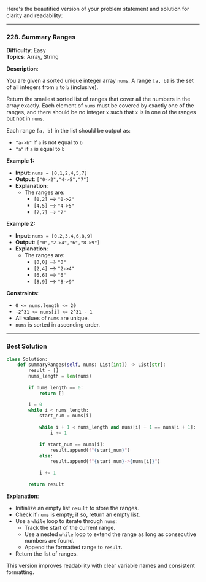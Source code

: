 Here's the beautified version of your problem statement and solution for clarity and readability:

---

### 228. Summary Ranges

**Difficulty**: Easy  
**Topics**: Array, String

**Description**:

You are given a sorted unique integer array `nums`. A range `[a, b]` is the set of all integers from `a` to `b` (inclusive). 

Return the smallest sorted list of ranges that cover all the numbers in the array exactly. Each element of `nums` must be covered by exactly one of the ranges, and there should be no integer `x` such that `x` is in one of the ranges but not in `nums`.

Each range `[a, b]` in the list should be output as:
- `"a->b"` if `a` is not equal to `b`
- `"a"` if `a` is equal to `b`

**Example 1:**

- **Input**: `nums = [0,1,2,4,5,7]`
- **Output**: `["0->2","4->5","7"]`
- **Explanation**:
  - The ranges are:
    - `[0,2]` --> `"0->2"`
    - `[4,5]` --> `"4->5"`
    - `[7,7]` --> `"7"`

**Example 2:**

- **Input**: `nums = [0,2,3,4,6,8,9]`
- **Output**: `["0","2->4","6","8->9"]`
- **Explanation**:
  - The ranges are:
    - `[0,0]` --> `"0"`
    - `[2,4]` --> `"2->4"`
    - `[6,6]` --> `"6"`
    - `[8,9]` --> `"8->9"`

**Constraints**:

- `0 <= nums.length <= 20`
- `-2^31 <= nums[i] <= 2^31 - 1`
- All values of `nums` are unique.
- `nums` is sorted in ascending order.

---

### Best Solution

```python
class Solution:
    def summaryRanges(self, nums: List[int]) -> List[str]:
        result = []
        nums_length = len(nums)
        
        if nums_length == 0:
            return []

        i = 0
        while i < nums_length:
            start_num = nums[i]
            
            while i + 1 < nums_length and nums[i] + 1 == nums[i + 1]:
                i += 1
            
            if start_num == nums[i]:
                result.append(f"{start_num}")
            else:
                result.append(f"{start_num}->{nums[i]}")
            
            i += 1
        
        return result
```

**Explanation**:
- Initialize an empty list `result` to store the ranges.
- Check if `nums` is empty; if so, return an empty list.
- Use a `while` loop to iterate through `nums`:
  - Track the start of the current range.
  - Use a nested `while` loop to extend the range as long as consecutive numbers are found.
  - Append the formatted range to `result`.
- Return the list of ranges.

This version improves readability with clear variable names and consistent formatting.